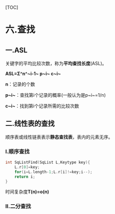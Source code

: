 [TOC]

# 六.查找

## 一.ASL

关键字的平均比较次数，称为**平均查找长度**(ASL)。

**ASL=Σ^n^~i-1~ p~i~ c~i~**

**n**：记录的个数

**p~i~**：查找第i个记录的概率(一般认为是p~i~=1/n)

**c~i~**：找到第i个记录所需的比较次数

## 二.线性表的查找

顺序表或线性链表表示**静态查找表**，表内的元素无序。

### I.顺序查找

```C++
int SqListFind(SqList L,Keytype key){
    L.r[0]=key;
    for(i=L.length-1;L.r[i]!=key;i--);
    return i;
}
```

时间复杂度**T(n)=o(n)**

### II.二分查找